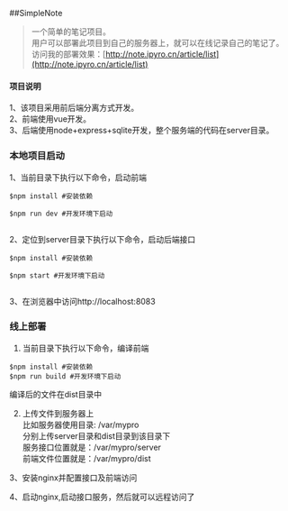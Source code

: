 ##SimpleNote

> 一个简单的笔记项目。  
> 用户可以部署此项目到自己的服务器上，就可以在线记录自己的笔记了。  
> 访问我的部署效果：[http://note.ipyro.cn/article/list](http://note.ipyro.cn/article/list)

#### 项目说明 

1、该项目采用前后端分离方式开发。  
2、前端使用vue开发。  
3、后端使用node+express+sqlite开发，整个服务端的代码在server目录。 

### 本地项目启动

1、当前目录下执行以下命令，启动前端
```
$npm install #安装依赖

$npm run dev #开发环境下启动
 
```

2、定位到server目录下执行以下命令，启动后端接口
```
$npm install #安装依赖

$npm start #开发环境下启动
 
```

3、在浏览器中访问http://localhost:8083


### 线上部署
1. 当前目录下执行以下命令，编译前端
```
$npm install #安装依赖
$npm run build #开发环境下启动
```
编译后的文件在dist目录中

2. 上传文件到服务器上  
比如服务器使用目录: /var/mypro   
分别上传server目录和dist目录到该目录下  
服务接口位置就是：/var/mypro/server  
前端文件位置就是：/var/mypro/dist  

3、安装nginx并配置接口及前端访问

4、启动nginx,启动接口服务，然后就可以远程访问了
